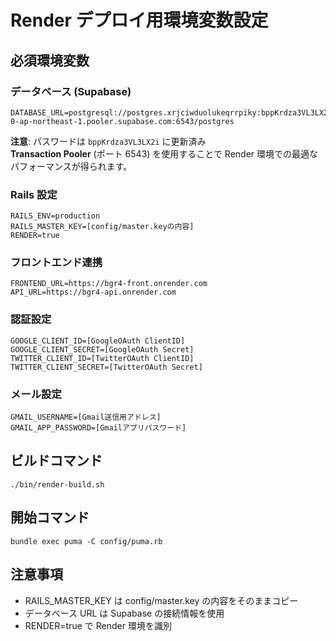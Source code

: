 # Render デプロイ用環境変数設定

## 必須環境変数

### データベース (Supabase)

```
DATABASE_URL=postgresql://postgres.xrjciwduolukeqrrpiky:bppKrdza3VL3LX2i@aws-0-ap-northeast-1.pooler.supabase.com:6543/postgres
```

**注意**: パスワードは `bppKrdza3VL3LX2i` に更新済み  
**Transaction Pooler** (ポート 6543) を使用することで Render 環境での最適なパフォーマンスが得られます。

### Rails 設定

```
RAILS_ENV=production
RAILS_MASTER_KEY=[config/master.keyの内容]
RENDER=true
```

### フロントエンド連携

```
FRONTEND_URL=https://bgr4-front.onrender.com
API_URL=https://bgr4-api.onrender.com
```

### 認証設定

```
GOOGLE_CLIENT_ID=[GoogleOAuth ClientID]
GOOGLE_CLIENT_SECRET=[GoogleOAuth Secret]
TWITTER_CLIENT_ID=[TwitterOAuth ClientID]
TWITTER_CLIENT_SECRET=[TwitterOAuth Secret]
```

### メール設定

```
GMAIL_USERNAME=[Gmail送信用アドレス]
GMAIL_APP_PASSWORD=[Gmailアプリパスワード]
```

## ビルドコマンド

```
./bin/render-build.sh
```

## 開始コマンド

```
bundle exec puma -C config/puma.rb
```

## 注意事項

- RAILS_MASTER_KEY は config/master.key の内容をそのままコピー
- データベース URL は Supabase の接続情報を使用
- RENDER=true で Render 環境を識別
